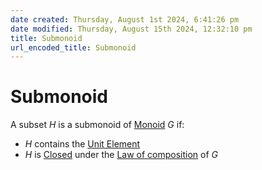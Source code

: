 ```yaml
---  
date created: Thursday, August 1st 2024, 6:41:26 pm  
date modified: Thursday, August 15th 2024, 12:32:10 pm  
title: Submonoid  
url_encoded_title: Submonoid  
---  
```

# Submonoid  
A subset $H$ is a submonoid of [Monoid](./Monoid.md) $G$ if:  
- $H$ contains the [Unit Element](../Unit-Element.md)  
- $H$ is [Closed](../Closure.md#closed-under-law-of-composition) under the [Law of composition](../Law-of-composition.md) of $G$